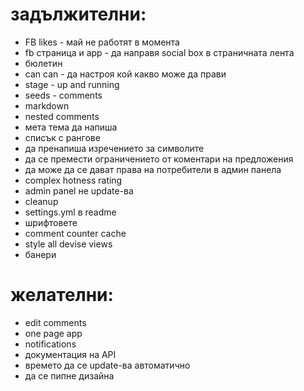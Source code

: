 # задължителни:

- FB likes - май не работят в момента
- fb страница и app - да направя social box в страничната лента
- бюлетин
- can can - да настроя кой какво може да прави
- stage - up and running
- seeds - comments
- markdown
- nested comments
- мета тема да напиша
- списък с рангове
- да пренапиша изречението за символите
- да се премести ограничението от коментари на предложения
- да може да се дават права на потребители в админ панела
- complex hotness rating
- admin panel не update-ва
- cleanup
- settings.yml в readme
- шрифтовете
- comment counter cache
- style all devise views
- банери

# желателни:

- edit comments
- one page app
- notifications
- документация на API
- времето да се update-ва автоматично
- да се пипне дизайна
